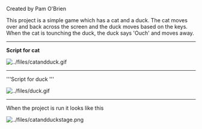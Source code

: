 Created by Pam O'Brien

This project is a simple game which has a cat and a duck. The cat moves
over and back across the screen and the duck moves based on the keys.
When the cat is tounching the duck, the duck says 'Ouch' and moves away.

-----

**Script for cat**

![../files/catandduck.gif](../files/catandduck.gif "../files/catandduck.gif")

-----

'''Script for duck '''

![../files/duck.gif](../files/duck.gif "../files/duck.gif")

-----

When the project is run it looks like this

![../files/catandduckstage.png](../files/catandduckstage.png "../files/catandduckstage.png")
